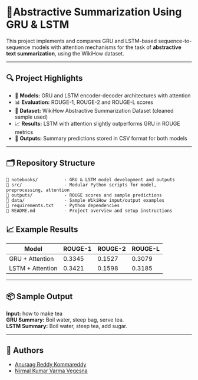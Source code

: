 
# 🧠Abstractive Summarization Using GRU & LSTM

This project implements and compares GRU and LSTM-based sequence-to-sequence models with attention mechanisms for the task of **abstractive text summarization**, using the WikiHow dataset.

---

## 🔍 Project Highlights

- 📘 **Models:** GRU and LSTM encoder-decoder architectures with attention
- 📊 **Evaluation:** ROUGE-1, ROUGE-2 and ROUGE-L scores
- 🧪 **Dataset:** WikiHow Abstractive Summarization Dataset (cleaned sample used)
- 📈 **Results:** LSTM with attention slightly outperforms GRU in ROUGE metrics
- 📎 **Outputs:** Summary predictions stored in CSV format for both models

---

## 🗂️ Repository Structure

```
📁 notebooks/          - GRU & LSTM model development and outputs
📁 src/                - Modular Python scripts for model, preprocessing, attention
📁 outputs/            - ROUGE scores and sample predictions
📁 data/               - Sample WikiHow input/output examples
📄 requirements.txt    - Python dependencies
📄 README.md           - Project overview and setup instructions
```

## 📈 Example Results

| Model             | ROUGE-1 | ROUGE-2 | ROUGE-L |
|------------------|---------|---------|---------|
| GRU + Attention   | 0.3345  | 0.1527  | 0.3079  |
| LSTM + Attention  | 0.3421  | 0.1598  | 0.3185  |

---

## 📦 Sample Output

**Input:** how to make tea  
**GRU Summary:** Boil water, steep bag, serve tea.  
**LSTM Summary:** Boil water, steep tea, add sugar.

---

## 🤝 Authors

- [Anuraag Reddy Kommareddy](mailto:akomm@uic.edu)  
- [Nirmal Kumar Varma Vegesna](mailto:nveges2@uic.edu)
